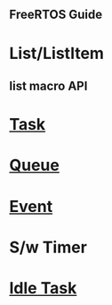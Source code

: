 FreeRTOS Guide
---


# List/ListItem

## list macro API

# [Task](note_freertos_task.md)


# [Queue](note_freertos_queue.md)


# [Event](note_freertos_event.md)

# S/w Timer

# [Idle Task](note_freertos_idle.md)



